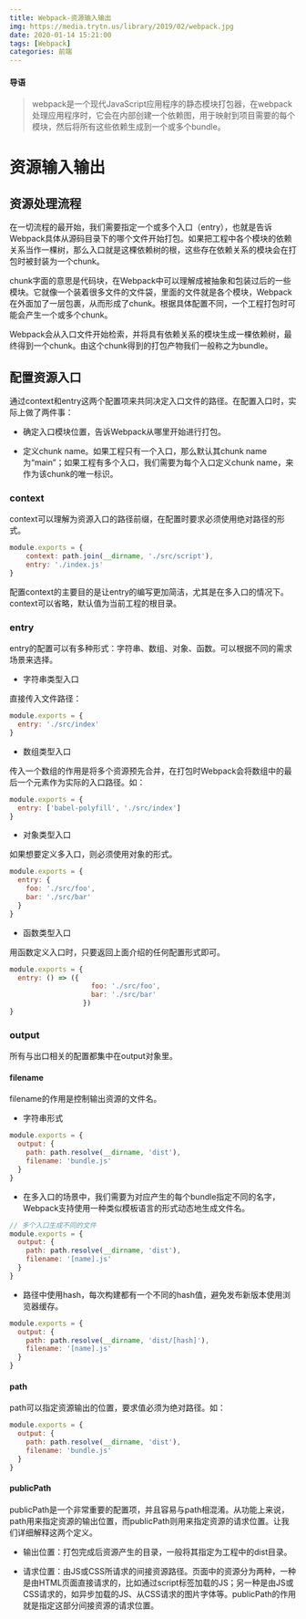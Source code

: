 ```yaml
---
title: Webpack-资源输入输出
img: https://media.trytn.us/library/2019/02/webpack.jpg
date: 2020-01-14 15:21:00
tags: [Webpack]
categories: 前端
---
```


#### 导语
> webpack是一个现代JavaScript应用程序的静态模块打包器，在webpack处理应用程序时，它会在内部创建一个依赖图，用于映射到项目需要的每个模块，然后将所有这些依赖生成到一个或多个bundle。

<!--more-->

# 资源输入输出

## 资源处理流程

在一切流程的最开始，我们需要指定一个或多个入口（entry），也就是告诉Webpack具体从源码目录下的哪个文件开始打包。如果把工程中各个模块的依赖关系当作一棵树，那么入口就是这棵依赖树的根，这些存在依赖关系的模块会在打包时被封装为一个chunk。

chunk字面的意思是代码块，在Webpack中可以理解成被抽象和包装过后的一些模块。它就像一个装着很多文件的文件袋，里面的文件就是各个模块，Webpack在外面加了一层包裹，从而形成了chunk。根据具体配置不同，一个工程打包时可能会产生一个或多个chunk。

Webpack会从入口文件开始检索，并将具有依赖关系的模块生成一棵依赖树，最终得到一个chunk。由这个chunk得到的打包产物我们一般称之为bundle。

## 配置资源入口

通过context和entry这两个配置项来共同决定入口文件的路径。在配置入口时，实际上做了两件事：

* 确定入口模块位置，告诉Webpack从哪里开始进行打包。

* 定义chunk name。如果工程只有一个入口，那么默认其chunk name为“main”；如果工程有多个入口，我们需要为每个入口定义chunk name，来作为该chunk的唯一标识。

### context

context可以理解为资源入口的路径前缀，在配置时要求必须使用绝对路径的形式。

```javascript
module.exports = {
    context: path.join(__dirname, './src/script'),
    entry: './index.js'
}
```

配置context的主要目的是让entry的编写更加简洁，尤其是在多入口的情况下。context可以省略，默认值为当前工程的根目录。

### entry

entry的配置可以有多种形式：字符串、数组、对象、函数。可以根据不同的需求场景来选择。

* 字符串类型入口

直接传入文件路径：

```javascript
module.exports = {
  entry: './src/index'
}
```

* 数组类型入口

传入一个数组的作用是将多个资源预先合并，在打包时Webpack会将数组中的最后一个元素作为实际的入口路径。如：

```javascript
module.exports = {
  entry: ['babel-polyfill', './src/index']
}
```

* 对象类型入口

如果想要定义多入口，则必须使用对象的形式。

```javascript
module.exports = {
  entry: {
    foo: './src/foo',
    bar: './src/bar'
  }
}
```

* 函数类型入口

用函数定义入口时，只要返回上面介绍的任何配置形式即可。

```javascript
module.exports = {
  entry: () => ({
                    foo: './src/foo',
                    bar: './src/bar'
                  })
}
```

### output

所有与出口相关的配置都集中在output对象里。

#### filename

filename的作用是控制输出资源的文件名。

* 字符串形式

```javascript
module.exports = {
  output: {
    path: path.resolve(__dirname, 'dist'),
    filename: 'bundle.js'
  }
}
```

* 在多入口的场景中，我们需要为对应产生的每个bundle指定不同的名字，Webpack支持使用一种类似模板语言的形式动态地生成文件名。

```javascript
// 多个入口生成不同的文件
module.exports = {
  output: {
    path: path.resolve(__dirname, 'dist'),
    filename: '[name].js'
  }
}
```

* 路径中使用hash，每次构建都有一个不同的hash值，避免发布新版本使用浏览器缓存。

```javascript
module.exports = {
  output: {
    path: path.resolve(__dirname, 'dist/[hash]'),
    filename: '[name].js'
  }
}
```

#### path

path可以指定资源输出的位置，要求值必须为绝对路径。如：

```javascript
module.exports = {
  output: {
    path: path.resolve(__dirname, 'dist'),
    filename: 'bundle.js'
  }
}
```

#### publicPath

publicPath是一个非常重要的配置项，并且容易与path相混淆。从功能上来说，path用来指定资源的输出位置，而publicPath则用来指定资源的请求位置。让我们详细解释这两个定义。

* 输出位置：打包完成后资源产生的目录，一般将其指定为工程中的dist目录。

* 请求位置：由JS或CSS所请求的间接资源路径。页面中的资源分为两种，一种是由HTML页面直接请求的，比如通过script标签加载的JS；另一种是由JS或CSS请求的，如异步加载的JS、从CSS请求的图片字体等。publicPath的作用就是指定这部分间接资源的请求位置。
